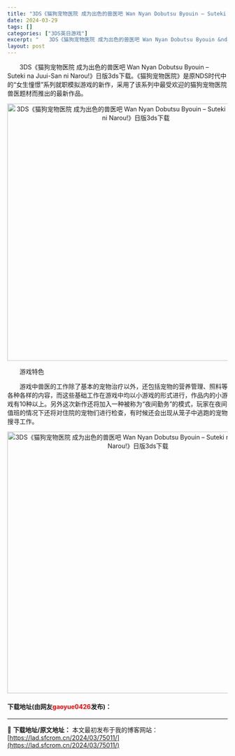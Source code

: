 ```yaml
---
title: "3DS《猫狗宠物医院 成为出色的兽医吧 Wan Nyan Dobutsu Byouin – Suteki na Juui-San ni Narou!》日版3ds下载"
date: 2024-03-29
tags: []
categories: ["3DS英日游戏"]
excerpt: "　　3DS《猫狗宠物医院 成为出色的兽医吧 Wan Nyan Dobutsu Byouin &ndash; Suteki na Juui-San ni Narou!》日版3ds下载。《猫狗宠物医院》是原NDS时代中的&ldquo;女生憧憬&rdquo;系列就职模拟游戏的新作，采用了该系列中最受欢迎的&hellip;"
layout: post
---
```


 <p>　　3DS《猫狗宠物医院 成为出色的兽医吧 Wan Nyan Dobutsu Byouin &ndash; Suteki na Juui-San ni Narou!》日版3ds下载。《猫狗宠物医院》是原NDS时代中的&ldquo;女生憧憬&rdquo;系列就职模拟游戏的新作，采用了该系列中最受欢迎的猫狗宠物医院兽医题材而推出的最新作品。</p> <p align="center"><img align="" border="0" src="https://lad.sfcrom.cn/wp-content/uploads/2024/03/20240329_66062e7a407ce.png" width="588" alt="3DS《猫狗宠物医院 成为出色的兽医吧 Wan Nyan Dobutsu Byouin – Suteki na Juui-San ni Narou!》日版3ds下载" /></p> <p>　　游戏特色</p> <p>　　游戏中兽医的工作除了基本的宠物治疗以外，还包括宠物的营养管理、照料等各种各样的内容，而这些基础工作在游戏中均以小游戏的形式进行，作品内的小游戏有10种以上。另外这次新作还将加入一种被称为&ldquo;夜间勤务&rdquo;的模式，玩家在夜间值班的情况下还将对住院的宠物们进行检查，有时候还会出现从笼子中逃跑的宠物搜寻工作。</p> <p align="center"><img align="" border="0" src="https://lad.sfcrom.cn/wp-content/uploads/2024/03/20240329_66062e7b618bb.png" width="598" alt="3DS《猫狗宠物医院 成为出色的兽医吧 Wan Nyan Dobutsu Byouin – Suteki na Juui-San ni Narou!》日版3ds下载" /></p> <p><h4>下载地址(由网友<font color="red">gaoyue0426</font>发布)：</h4></p> 

---
📖 **下载地址/原文地址：** 本文最初发布于我的博客网站：[https://lad.sfcrom.cn/2024/03/75011/](https://lad.sfcrom.cn/2024/03/75011/)
